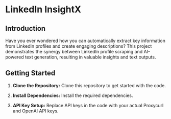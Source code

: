 
# LinkedIn InsightX

## Introduction
Have you ever wondered how you can automatically extract key information from LinkedIn profiles and create engaging descriptions? This project demonstrates the synergy between LinkedIn profile scraping and AI-powered text generation, resulting in valuable insights and text outputs.

## Getting Started

1. **Clone the Repository:** Clone this repository to get started with the code.

2. **Install Dependencies:** Install the required dependencies.

3. **API Key Setup:** Replace API keys in the code with your actual Proxycurl and OpenAI API keys.

